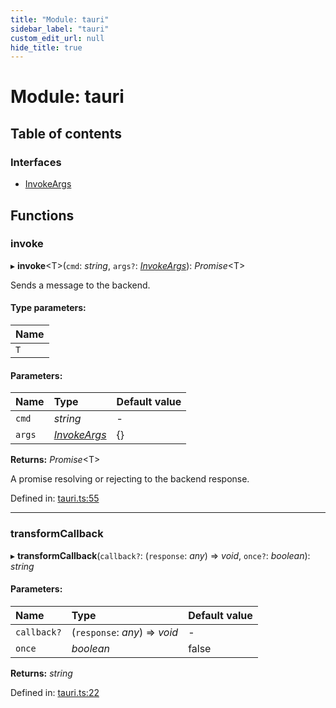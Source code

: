 ```yaml
---
title: "Module: tauri"
sidebar_label: "tauri"
custom_edit_url: null
hide_title: true
---
```


# Module: tauri

## Table of contents

### Interfaces

- [InvokeArgs](../interfaces/tauri.invokeargs.md)

## Functions

### invoke

▸ **invoke**<T\>(`cmd`: *string*, `args?`: [*InvokeArgs*](../interfaces/tauri.invokeargs.md)): *Promise*<T\>

Sends a message to the backend.

#### Type parameters:

Name |
:------ |
`T` |

#### Parameters:

Name | Type | Default value |
:------ | :------ | :------ |
`cmd` | *string* | - |
`args` | [*InvokeArgs*](../interfaces/tauri.invokeargs.md) | {} |

**Returns:** *Promise*<T\>

A promise resolving or rejecting to the backend response.

Defined in: [tauri.ts:55](https://github.com/tauri-apps/tauri/blob/850a99a5/tooling/api/src/tauri.ts#L55)

___

### transformCallback

▸ **transformCallback**(`callback?`: (`response`: *any*) => *void*, `once?`: *boolean*): *string*

#### Parameters:

Name | Type | Default value |
:------ | :------ | :------ |
`callback?` | (`response`: *any*) => *void* | - |
`once` | *boolean* | false |

**Returns:** *string*

Defined in: [tauri.ts:22](https://github.com/tauri-apps/tauri/blob/850a99a5/tooling/api/src/tauri.ts#L22)
